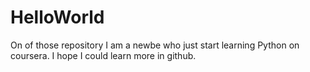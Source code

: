 # HelloWorld
On of those repository
I am a newbe who just start learning Python on coursera. I hope I could learn more in github.
